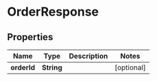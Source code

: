 # OrderResponse

## Properties
Name | Type | Description | Notes
------------ | ------------- | ------------- | -------------
**orderId** | **String** |  |  [optional]
